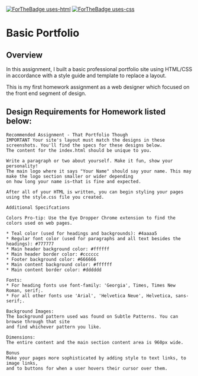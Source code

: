 
[![ForTheBadge uses-html](http://ForTheBadge.com/images/badges/uses-html.svg)](http://ForTheBadge.com) [![ForTheBadge uses-css](http://ForTheBadge.com/images/badges/uses-css.svg)](http://ForTheBadge.com)
# Basic Portfolio


## Overview
In this assignment, I built a basic professional portfolio site using HTML/CSS in accordance with a style guide and 
template to replace a layout.

This is my first homework assignment as a web designer which focused on the front end segment of design.

## Design Requirements for Homework listed below:
```
Recommended Assignment - That Portfolio Though
IMPORTANT Your site's layout must match the designs in these screenshots. You'll find the specs for these designs below.
The content for the index.html should be unique to you.

Write a paragraph or two about yourself. Make it fun, show your personality!
The main logo where it says "Your Name" should say your name. This may make the logo section smaller or wider depending 
on how long your name is—that is fine and expected.

After all of your HTML is written, you can begin styling your pages using the style.css file you created.

Additional Specifcations

Colors Pro-tip: Use the Eye Dropper Chrome extension to find the colors used on web pages.

* Teal color (used for headings and backgrounds): #4aaaa5
* Regular font color (used for paragraphs and all text besides the headings): #777777
* Main header background color: #ffffff
* Main header border color: #cccccc
* Footer background color: #666666
* Main content background color: #ffffff
* Main content border color: #dddddd

Fonts:
* For heading fonts use font-family: 'Georgia', Times, Times New Roman, serif;.
* For all other fonts use 'Arial', 'Helvetica Neue', Helvetica, sans-serif;.

Background Images:
The background pattern used was found on Subtle Patterns. You can browse through that site
and find whichever pattern you like.

Dimensions:
The entire content and the main section content area is 960px wide.

Bonus
Make your pages more sophisticated by adding style to text links, to image links, 
and to buttons for when a user hovers their cursor over them.
```
